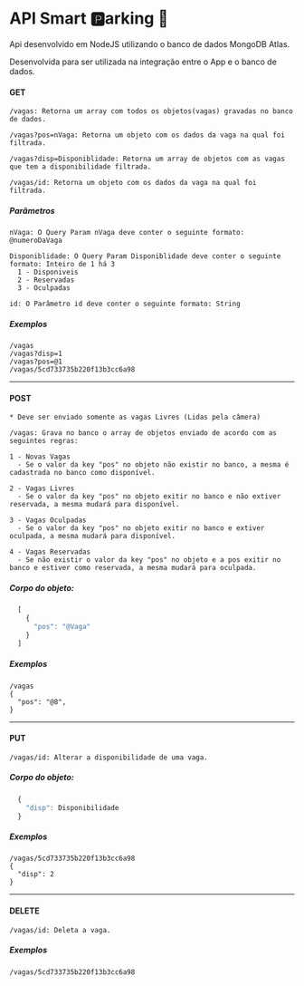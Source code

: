 # API Smart :parking:arking :car:
Api desenvolvido em NodeJS utilizando o banco de dados MongoDB Atlas.

Desenvolvida para ser utilizada na integração entre o App e o banco de dados.


  ####  GET

    /vagas: Retorna um array com todos os objetos(vagas) gravadas no banco de dados.

    /vagas?pos=nVaga: Retorna um objeto com os dados da vaga na qual foi filtrada.
    
    /vagas?disp=Disponiblidade: Retorna um array de objetos com as vagas que tem a disponibilidade filtrada.
    
    /vagas/id: Retorna um objeto com os dados da vaga na qual foi filtrada.

##### Parâmetros
    nVaga: O Query Param nVaga deve conter o seguinte formato: @numeroDaVaga
    
    Disponiblidade: O Query Param Disponiblidade deve conter o seguinte formato: Inteiro de 1 há 3
      1 - Disponiveis
      2 - Reservadas
      3 - Oculpadas

    id: O Parâmetro id deve conter o seguinte formato: String
    
##### Exemplos
    /vagas
    /vagas?disp=1
    /vagas?pos=@1
    /vagas/5cd733735b220f13b3cc6a98 
---

  ####  POST

    * Deve ser enviado somente as vagas Livres (Lidas pela câmera)
    
    /vagas: Grava no banco o array de objetos enviado de acordo com as seguintes regras:
    
    1 - Novas Vagas
      - Se o valor da key "pos" no objeto não existir no banco, a mesma é cadastrada no banco como disponível.
      
    2 - Vagas Livres
      - Se o valor da key "pos" no objeto exitir no banco e não extiver reservada, a mesma mudará para disponível.
      
    3 - Vagas Oculpadas
      - Se o valor da key "pos" no objeto exitir no banco e extiver oculpada, a mesma mudará para disponível.
      
    4 - Vagas Reservadas
      - Se não existir o valor da key "pos" no objeto e a pos exitir no banco e estiver como reservada, a mesma mudará para oculpada.
      
    

  ##### Corpo do objeto:

  ```javascript
    [
      {
        "pos": "@Vaga"
      }
    ]
  ```
  
##### Exemplos
    /vagas
    {
      "pos": "@8",
    }
---

  ####  PUT
  
    /vagas/id: Alterar a disponibilidade de uma vaga.
    
 ##### Corpo do objeto:

  ```javascript
    {
      "disp": Disponibilidade
    }
  ```
  
##### Exemplos
    /vagas/5cd733735b220f13b3cc6a98
    {
      "disp": 2
    }
---

  ####  DELETE
  
    /vagas/id: Deleta a vaga.
    
 
##### Exemplos
    /vagas/5cd733735b220f13b3cc6a98

